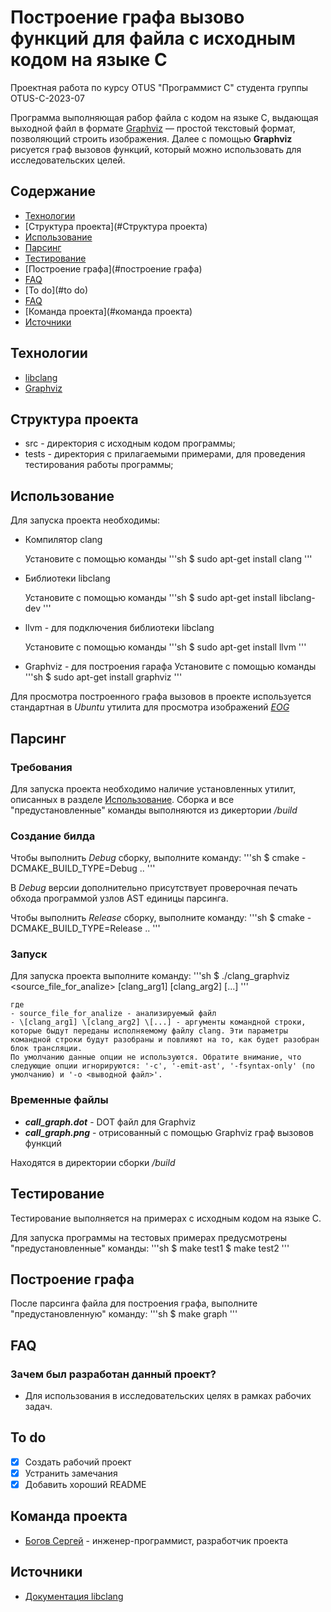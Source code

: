# Построение графа вызово функций для файла с исходным кодом на языке С
Проектная работа по курсу OTUS "Программист С" студента группы OTUS-C-2023-07

Программа выполняющая рабор файла с кодом на языке С, выдающая выходной файл в формате [Graphviz](https://graphviz.org/docs/outputs/canon/) — простой текстовый формат, позволяющий строить изображения.
Далее с помощью **Graphviz** рисуется граф вызовов функций, который можно использовать для исследовательских целей.

## Содержание
- [Технологии](#технологии)
- [Структура проекта](#Структура проекта)
- [Использование](#использование)
- [Парсинг](#парсинг)
- [Тестирование](#тестирование)
- [Построение графа](#построение графа)
- [FAQ](#faq)
- [To do](#to do)
- [FAQ](#faq)
- [Команда проекта](#команда проекта)
- [Источники](#источники)

## Технологии
- [libclang](https://clang.llvm.org/doxygen/group__CINDEX.html)
- [Graphviz](https://graphviz.org/)

## Структура проекта
- src - директория с исходным кодом программы; 
- tests - директория с прилагаемыми примерами, для проведения тестирования работы программы; 

## Использование
Для запуска проекта необходимы:

- Компилятор clang

	Установите с помощью команды
	'''sh
	$ sudo apt-get install clang
	'''
	
- Библиотеки libclang

	Установите с помощью команды
	'''sh
	$ sudo apt-get install libclang-dev
	'''
	
- llvm - для подключения библиотеки libclang

	Установите с помощью команды
	'''sh
	$ sudo apt-get install llvm
	'''
	
- Graphviz - для построения гарафа
	Установите с помощью команды
	'''sh
	$ sudo apt-get install graphviz
	'''

Для просмотра построенного графа вызовов в проекте используется стандартная в *Ubuntu* утилита для просмотра изображений [*EOG*](https://howtoinstall.co/package/eog)

## Парсинг

### Требования
Для запуска проекта необходимо наличие установленных утилит, описанных в разделе [Использование](#использование). Сборка и все "предустановленные" команды выполняются из дикертории */build*

### Создание билда
Чтобы выполнить *Debug* сборку, выполните команду:
	'''sh
	$ cmake -DCMAKE_BUILD_TYPE=Debug ..
	'''
	
В *Debug* версии дополнительно присутствует проверочная печать обхода программой узлов AST единицы парсинга.

Чтобы выполнить *Release* сборку, выполните команду:
	'''sh
	$ cmake -DCMAKE_BUILD_TYPE=Release ..
	'''

### Запуск
Для запуска проекта выполните команду:
	'''sh
	$ ./clang_graphviz <source_file_for_analize> \[clang_arg1] \[clang_arg2] \[...]
	'''
	
	где 
	- source_file_for_analize - анализируемый файл
	- \[clang_arg1] \[clang_arg2] \[...] - аргументы командной строки, которые быдут переданы исполняемому файлу clang. Эти параметры командной строки будут разобраны и повлияют на то, как будет разобран блок трансляции.
	По умолчанию данные опции не используются. Обратите внимание, что следующие опции игнорируются: '-c', '-emit-ast', '-fsyntax-only' (по умолчанию) и '-o <выводной файл>'. 

### Временные файлы
- ***call_graph.dot*** - DOT файл для Graphviz
- ***call_graph.png*** - отрисованный с помощью Graphviz граф вызовов функций

Находятся в директории сборки */build*

## Тестирование
Тестирование выполняется на примерах с исходным кодом на языке C.

Для запуска программы на тестовых примерах предусмотрены "предустановленные" команды:
		'''sh
		$ make test1
		$ make test2
		'''

## Построение графа
После парсинга файла для построения графа, выполните "предустановленную" команду:
		'''sh
		$ make graph
		'''

## FAQ

### Зачем был разработан данный проект?
- Для использования в исследовательских целях в рамках рабочих задач.


## To do
 - [x] Создать рабочий проект
 - [x] Устранить замечания
 - [x] Добавить хороший README
 
## Команда проекта
 
 - [Богов Сергей](https://t.me/Caitalar) - инженер-программист, разработчик проекта
 
 
## Источники
- [Документация libclang](https://clang.llvm.org/doxygen/group__CINDEX.html)
